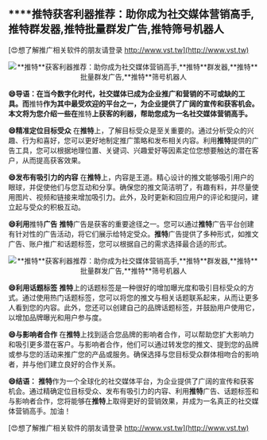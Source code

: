 ## ****推特**获客利器推荐：助你成为社交媒体营销高手,**推特**群发器,**推特**批量群发广告,**推特**筛号机器人**

[😍想了解推广相关软件的朋友请登录 http://www.vst.tw](http://www.vst.tw)

 <center><img src="https://vst.tw/MP4/tuiguang/png/7.png" alt="**推特**获客利器推荐：助你成为社交媒体营销高手,**推特**群发器,**推特**批量群发广告,**推特**筛号机器人"></center>

**😄导语：在当今数字化时代，社交媒体已成为企业推广和营销的不可或缺的工具。而**推特**作为其中最受欢迎的平台之一，为企业提供了广阔的宣传和获客机会。本文将为您介绍一些在**推特**上获客的利器，帮助您成为一名社交媒体营销高手。**

**😄精准定位目标受众**
在**推特**上，了解目标受众是至关重要的。通过分析受众的兴趣、行为和喜好，您可以更好地制定推广策略和发布相关内容。利用**推特**提供的广告工具，您可以根据地理位置、关键词、兴趣爱好等因素定位您想要触达的潜在客户，从而提高获客效果。

**😄发布有吸引力的内容**
在**推特**上，内容是王道。精心设计的推文能够吸引用户的眼球，并促使他们与您互动和分享。确保您的推文简洁明了，有趣有料，并尽量使用图片、视频和链接来增加吸引力。此外，及时更新和回应用户的评论和提问，建立起与受众的积极互动。

**😄利用**推特**广告**
**推特**广告是获客的重要途径之一。您可以通过**推特**广告平台创建有针对性的广告活动，将它们展示给特定受众。**推特**广告提供了多种形式，如推文广告、账户推广和话题标签，您可以根据自己的需求选择最合适的形式。

 <center><img src="https://vst.tw/MP4/tuiguang/png/0.png" alt="**推特**获客利器推荐：助你成为社交媒体营销高手,**推特**群发器,**推特**批量群发广告,**推特**筛号机器人"></center>

**😄利用话题标签**
**推特**上的话题标签是一种很好的增加曝光度和吸引目标受众的方式。通过使用热门话题标签，您可以将您的推文与相关话题联系起来，从而让更多人看到您的内容。此外，您还可以创建自己的品牌话题标签，并鼓励用户使用它，以增加品牌曝光和用户参与度。

**😄与影响者合作**
在**推特**上找到适合您品牌的影响者合作，可以帮助您扩大影响力和吸引更多潜在客户。与影响者合作，他们可以通过转发您的推文、提到您的品牌或参与您的活动来推广您的产品或服务。确保选择与您目标受众群体相吻合的影响者，并与他们建立良好的合作关系。

**😄结语：**
**推特**作为一个全球化的社交媒体平台，为企业提供了广阔的宣传和获客机会。通过精确定位目标受众、发布有吸引力的内容、利用**推特**广告、话题标签和与影响者合作，您将能够在**推特**上取得更好的营销效果，并成为一名真正的社交媒体营销高手。加油！

[😍想了解推广相关软件的朋友请登录 http://www.vst.tw](http://www.vst.tw)



